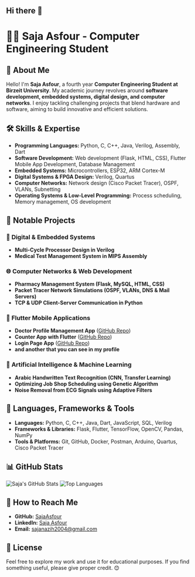 ## Hi there 👋

# 👩‍💻 Saja Asfour - Computer Engineering Student

## 📌 About Me
Hello! I'm **Saja Asfour**, a fourth year **Computer Engineering Student at Birzeit University**. My academic journey revolves around **software development, embedded systems, digital design, and computer networks**. I enjoy tackling challenging projects that blend hardware and software, aiming to build innovative and efficient solutions.

## 🛠 Skills & Expertise
- **Programming Languages:** Python, C, C++, Java, Verilog, Assembly, Dart
- **Software Development:** Web development (Flask, HTML, CSS), Flutter Mobile App Development, Database Management 
- **Embedded Systems:** Microcontrollers, ESP32, ARM Cortex-M
- **Digital Systems & FPGA Design:** Verilog, Quartus
- **Computer Networks:** Network design (Cisco Packet Tracer), OSPF, VLANs, Subnetting
- **Operating Systems & Low-Level Programming:** Process scheduling, Memory management, OS development

## 📂 Notable Projects
### 🔧 **Digital & Embedded Systems**
- **Multi-Cycle Processor Design in Verilog**
- **Medical Test Management System in MIPS Assembly**

### 🌐 **Computer Networks & Web Development**
- **Pharmacy Management System (Flask, MySQL, HTML, CSS)**
- **Packet Tracer Network Simulations (OSPF, VLANs, DNS & Mail Servers)**
- **TCP & UDP Client-Server Communication in Python**

### 📱 **Flutter Mobile Applications**
- **Doctor Profile Management App** ([GitHub Repo](https://github.com/SajaAsfour/Flutter-Doctor-Profile))
- **Counter App with Flutter** ([GitHub Repo](https://github.com/SajaAsfour/Flutter-1))
- **Login Page App** ([GitHub Repo](https://github.com/SajaAsfour/Flutter-3))
- **and another that you can see in my profile**
  
### 🏥 **Artificial Intelligence & Machine Learning**
- **Arabic Handwritten Text Recognition (CNN, Transfer Learning)**
- **Optimizing Job Shop Scheduling using Genetic Algorithm**
- **Noise Removal from ECG Signals using Adaptive Filters**

## 🚀 Languages, Frameworks & Tools
- **Languages:** Python, C, C++, Java, Dart, JavaScript, SQL, Verilog
- **Frameworks & Libraries:** Flask, Flutter, TensorFlow, OpenCV, Pandas, NumPy
- **Tools & Platforms:** Git, GitHub, Docker, Postman, Arduino, Quartus, Cisco Packet Tracer

## 📊 GitHub Stats
![Saja's GitHub Stats](https://github-readme-stats.vercel.app/api?username=SajaAsfour&show_icons=true&theme=radical)
![Top Languages](https://github-readme-stats.vercel.app/api/top-langs/?username=SajaAsfour&layout=compact&theme=radical)

## 📌 How to Reach Me
- **GitHub:** [SajaAsfour](https://github.com/SajaAsfour)
- **LinkedIn:** [Saja Asfour](https://www.linkedin.com/in/saja-asfour-931048320/)
- **Email:** sajanazih2004@gmail.com

## 📜 License
Feel free to explore my work and use it for educational purposes. If you find something useful, please give proper credit. 😊
